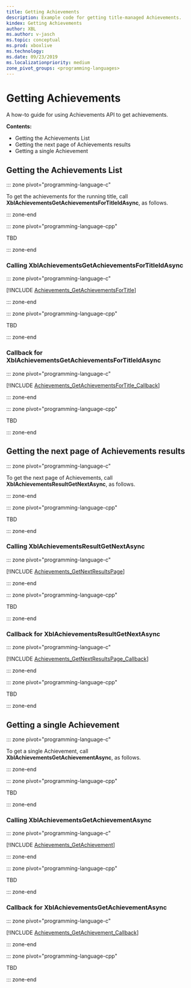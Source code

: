 ```yaml
---
title: Getting Achievements
description: Example code for getting title-managed Achievements.
kindex: Getting Achievements
author: XBL
ms.author: v-jasch
ms.topic: conceptual
ms.prod: xboxlive
ms.technology: 
ms.date: 09/23/2019
ms.localizationpriority: medium
zone_pivot_groups: <programming-languages>
---
```


# Getting Achievements

A how-to guide for using Achievements API to get achievements.

**Contents:**
* Getting the Achievements List
* Getting the next page of Achievements results
* Getting a single Achievement


## Getting the Achievements List

::: zone pivot="programming-language-c"

To get the achievements for the running title, call **XblAchievementsGetAchievementsForTitleIdAsync**, as follows.

::: zone-end

::: zone pivot="programming-language-cpp"

TBD

::: zone-end

### Calling XblAchievementsGetAchievementsForTitleIdAsync

::: zone pivot="programming-language-c"

[!INCLUDE [Achievements_GetAchievementsForTitle](../../../../../code/snippets/Achievements_GetAchievementsForTitle.md)]

::: zone-end

::: zone pivot="programming-language-cpp"

TBD

::: zone-end

### Callback for XblAchievementsGetAchievementsForTitleIdAsync

::: zone pivot="programming-language-c"

[!INCLUDE [Achievements_GetAchievementsForTitle_Callback](../../../../../code/snippets/Achievements_GetAchievementsForTitle_Callback.md)]

::: zone-end

::: zone pivot="programming-language-cpp"

TBD

::: zone-end

## Getting the next page of Achievements results

::: zone pivot="programming-language-c"

To get the next page of Achievements, call **XblAchievementsResultGetNextAsync**, as follows.

::: zone-end

::: zone pivot="programming-language-cpp"

TBD

::: zone-end

### Calling XblAchievementsResultGetNextAsync

::: zone pivot="programming-language-c"

[!INCLUDE [Achievements_GetNextResultsPage](../../../../../code/snippets/Achievements_GetNextResultsPage.md)]

::: zone-end

::: zone pivot="programming-language-cpp"

TBD

::: zone-end

### Callback for XblAchievementsResultGetNextAsync

::: zone pivot="programming-language-c"

[!INCLUDE [Achievements_GetNextResultsPage_Callback](../../../../../code/snippets/Achievements_GetNextResultsPage_Callback.md)]

::: zone-end

::: zone pivot="programming-language-cpp"

TBD

::: zone-end

## Getting a single Achievement

::: zone pivot="programming-language-c"

To get a single Achievement, call **XblAchievementsGetAchievementAsync**, as follows.

::: zone-end

::: zone pivot="programming-language-cpp"

TBD

::: zone-end

### Calling XblAchievementsGetAchievementAsync

::: zone pivot="programming-language-c"

[!INCLUDE [Achievements_GetAchievement](../../../../../code/snippets/Achievements_GetAchievement.md)]

::: zone-end

::: zone pivot="programming-language-cpp"

TBD

::: zone-end

### Callback for XblAchievementsGetAchievementAsync

::: zone pivot="programming-language-c"

[!INCLUDE [Achievements_GetAchievement_Callback](../../../../../code/snippets/Achievements_GetAchievement_Callback.md)]

::: zone-end

::: zone pivot="programming-language-cpp"

TBD

::: zone-end